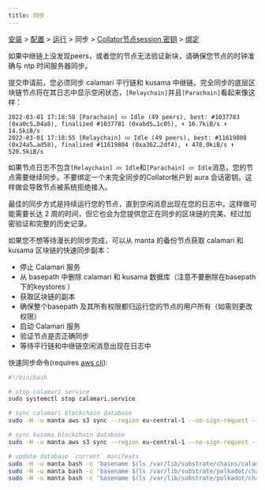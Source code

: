```yaml
---
title: 同步
---
```


[安装](installation) > [配置](configuration) > [运行](running) > 同步 > [Collator节点session 密钥](keys) > [绑定](bond)

如果中继链上没发现peers，或者您的节点无法验证新块，请确保您节点的时钟准确与 ntp 时间服务器同步。

提交申请前，您必须同步 calamari 平行链和 kusama 中继链。完全同步的底层区块链节点将在其日志中显示空闲状态，`[Relaychain]`并且`[Parachain]`看起来像这样：

```shell=
2022-03-01 17:18:58 [Parachain] 💤 Idle (49 peers), best: #1037783 (0xa0c5…04a8), finalized #1037781 (0xabd5…1c05), ⬇ 16.7kiB/s ⬆ 14.5kiB/s
2022-03-01 17:18:55 [Relaychain] 💤 Idle (49 peers), best: #11619808 (0x24a5…ad58), finalized #11619804 (0xa362…2df4), ⬇ 478.0kiB/s ⬆ 520.5kiB/s
```

如果节点日志不包含`[Relaychain] 💤 Idle`和`[Parachain] 💤 Idle`消息，您的节点需要继续同步。不要绑定一个未完全同步的Collator帐户到 aura 会话密钥。这样做会导致节点被系统拒绝接入。

最佳的同步方式是持续运行您的节点，直到空闲消息出现在您的日志中。这样做可能需要长达 2 周的时间，但它也会为您提供您正在同步的区块链的完美、经过加密验证和完整的历史记录。

如果您不想等待漫长的同步完成，可以从 manta 的备份节点获取 calamari 和 kusama 区块链的快速同步副本：

- 停止 Calamari 服务
- 从 basepath 中删除 calamari 和 kusama 数据库（注意不要删除在basepath下的keystores ）
- 获取区块链的副本
- 确保整个basepath 及其所有权限都归运行您的节点的用户所有（如需则更改权限）
- 启动 Calamari 服务
- 验证节点是否正确同步
- 等待平行链和中继链空闲消息出现在日志中

快速同步命令(requires [aws cli](https://docs.aws.amazon.com/cli/latest/userguide/getting-started-install.html)):
```bash
#!/bin/bash

# stop calamari service
sudo systemctl stop calamari.service

# sync calamari blockchain database
sudo -H -u manta aws s3 sync --region eu-central-1 --no-sign-request --delete s3://calamari-kusama/var/lib/substrate/chains/calamari/db/full /var/lib/substrate/chains/calamari/db/full

# sync kusama blockchain database
sudo -H -u manta aws s3 sync --region eu-central-1 --no-sign-request --delete s3://calamari-kusama/var/lib/substrate/polkadot/chains/ksmcc3/db/full /var/lib/substrate/polkadot/chains/ksmcc3/db/full

# update database `current` manifests
sudo -H -u manta bash -c 'basename $(ls /var/lib/substrate/chains/calamari/db/full/MANIFEST-*) > /var/lib/substrate/chains/calamari/db/full/CURRENT'
sudo -H -u manta bash -c 'basename $(ls /var/lib/substrate/polkadot/chains/ksmcc3/db/full/MANIFEST-*) > /var/lib/substrate/polkadot/chains/ksmcc3/db/full/CURRENT'
sudo -H -u manta bash -c 'basename $(ls /var/lib/substrate/polkadot/chains/ksmcc3/db/full/parachains/db/MANIFEST-*) > /var/lib/substrate/polkadot/chains/ksmcc3/db/full/parachains/db/CURRENT'
```
